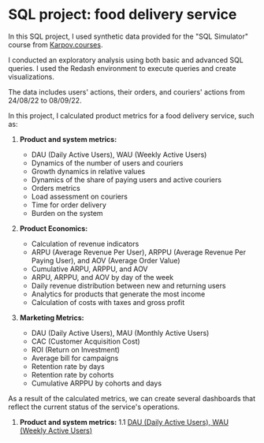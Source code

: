 # SQL project: food delivery service

In this SQL project, I used synthetic data provided for the "SQL Simulator" course from [Karpov.courses](https://karpov.courses/).   

I conducted an exploratory analysis using both basic and advanced SQL queries. I used the Redash environment to execute queries and create visualizations.

The data includes users' actions, their orders, and couriers' actions from 24/08/22 to 08/09/22.

In this project, I calculated product metrics for a food delivery service, such as:
1. **Product and system metrics:**
   - DAU (Daily Active Users), WAU (Weekly Active Users)
   - Dynamics of the number of users and couriers
   - Growth dynamics in relative values
   - Dynamics of the share of paying users and active couriers
   - Orders metrics
   - Load assessment on couriers
   - Time for order delivery
   - Burden on the system

3. **Product Economics:**
   - Calculation of revenue indicators
   - ARPU (Average Revenue Per User), ARPPU (Average Revenue Per Paying User), and AOV (Average Order Value)
   - Cumulative ARPU, ARPPU, and AOV
   - ARPU, ARPPU, and AOV by day of the week
   - Daily revenue distribution between new and returning users
   - Analytics for products that generate the most income
   - Calculation of costs with taxes and gross profit

4. **Marketing Metrics:**
   - DAU (Daily Active Users), MAU (Monthly Active Users)
   - CAC (Customer Acquisition Cost)
   - ROI (Return on Investment)
   - Average bill for campaigns
   - Retention rate by days
   - Retention rate by cohorts
   - Cumulative ARPPU by cohorts and days

As a result of the calculated metrics, we can create several dashboards that reflect the current status of the service's operations.


1. **Product and system metrics:**
1.1 [DAU (Daily Active Users), WAU (Weekly Active Users)](DAU_WAU.sql)



